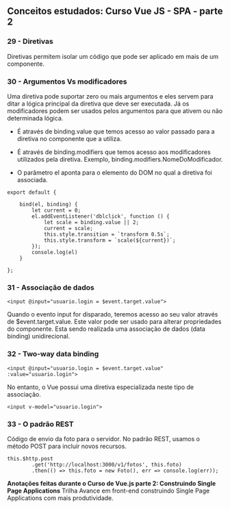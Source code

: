 ## Conceitos estudados: Curso Vue JS - SPA - parte 2
 
### 29 - Diretivas
 Diretivas permitem isolar um código que pode ser aplicado em mais de um componente.

### 30 - Argumentos Vs modificadores
Uma diretiva pode suportar zero ou mais argumentos e eles servem para ditar a lógica principal da diretiva que deve ser executada. Já os modificadores podem ser usados pelos argumentos para que ativem ou não determinada lógica.

* É através de binding.value que temos acesso ao valor passado para a diretiva no componente que a utiliza.

* É através de binding.modifiers que temos acesso aos modificadores utilizados pela diretiva. Exemplo, binding.modifiers.NomeDoModificador.

* O parâmetro el aponta para o elemento do DOM no qual a diretiva foi associada.

```
export default {

    bind(el, binding) {
        let current = 0;
        el.addEventListener('dblclick', function () {
            let scale = binding.value || 2;
            current = scale;
            this.style.transition = `transform 0.5s`;
            this.style.transform = `scale(${current})`;
        });
        console.log(el)
    }

};
```

### 31 - Associação de dados
```
<input @input="usuario.login = $event.target.value">
```
Quando o evento input for disparado, teremos acesso ao seu valor através de $event.target.value. Este valor pode ser usado para alterar propriedades do componente. Esta sendo realizada uma associação de dados (data binding) unidirecional.

### 32 - Two-way data binding
```
<input @input="usuario.login = $event.target.value" :value="usuario.login">
```
No entanto, o Vue possui uma diretiva especializada neste tipo de associação.
```
<input v-model="usuario.login">
```

### 33 - O padrão REST
Código de envio da foto para o servidor. No padrão REST, usamos o método POST para incluir novos recursos. 
```
this.$http.post
        .get('http://localhost:3000/v1/fotos', this.foto)
        .then(() => this.foto = new Foto(), err => console.log(err));
```









**Anotações feitas durante o Curso de Vue.js parte 2: Construindo Single Page Applications**
Trilha Avance em front-end construindo Single Page Applications com mais produtividade.
